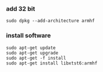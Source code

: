 ### add 32 bit
    sudo dpkg --add-architecture armhf
### install software
    sudo apt-get update
    sudo apt-get upgrade
    sudo apt-get -f install
    sudo apt-get install libxtst6:armhf
